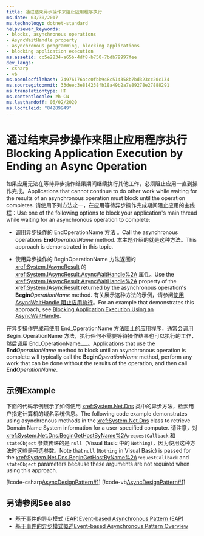 ```yaml
---
title: 通过结束异步操作来阻止应用程序执行
ms.date: 03/30/2017
ms.technology: dotnet-standard
helpviewer_keywords:
- blocks, asynchronous operations
- AsyncWaitHandle property
- asynchronous programming, blocking applications
- blocking application execution
ms.assetid: cc5e2834-a65b-4df8-b750-7bdb79997fee
dev_langs:
- csharp
- vb
ms.openlocfilehash: 74976176acc0fbb948c514358b7bd323cc20c134
ms.sourcegitcommit: 33deec3e814238fb18a49b2a7e89278e27888291
ms.translationtype: HT
ms.contentlocale: zh-CN
ms.lasthandoff: 06/02/2020
ms.locfileid: "84289949"
---
```

# <a name="blocking-application-execution-by-ending-an-async-operation"></a><span data-ttu-id="6afb1-102">通过结束异步操作来阻止应用程序执行</span><span class="sxs-lookup"><span data-stu-id="6afb1-102">Blocking Application Execution by Ending an Async Operation</span></span>
<span data-ttu-id="6afb1-103">如果应用无法在等待异步操作结果期间继续执行其他工作，必须阻止应用一直到操作完成。</span><span class="sxs-lookup"><span data-stu-id="6afb1-103">Applications that cannot continue to do other work while waiting for the results of an asynchronous operation must block until the operation completes.</span></span> <span data-ttu-id="6afb1-104">请使用下列方法之一，在应用等待异步操作完成期间阻止应用的主线程：</span><span class="sxs-lookup"><span data-stu-id="6afb1-104">Use one of the following options to block your application's main thread while waiting for an asynchronous operation to complete:</span></span>  
  
- <span data-ttu-id="6afb1-105">调用异步操作的 EndOperationName 方法   。</span><span class="sxs-lookup"><span data-stu-id="6afb1-105">Call the asynchronous operations **End**_OperationName_ method.</span></span> <span data-ttu-id="6afb1-106">本主题介绍的就是这种方法。</span><span class="sxs-lookup"><span data-stu-id="6afb1-106">This approach is demonstrated in this topic.</span></span>  
  
- <span data-ttu-id="6afb1-107">使用异步操作的 BeginOperationName 方法返回的 <xref:System.IAsyncResult> 的 <xref:System.IAsyncResult.AsyncWaitHandle%2A> 属性。</span><span class="sxs-lookup"><span data-stu-id="6afb1-107">Use the <xref:System.IAsyncResult.AsyncWaitHandle%2A> property of the <xref:System.IAsyncResult> returned by the asynchronous operation's **Begin**_OperationName_ method.</span></span> <span data-ttu-id="6afb1-108">有关展示这种方法的示例，请参阅[使用 AsyncWaitHandle 阻止应用执行](blocking-application-execution-using-an-asyncwaithandle.md)。</span><span class="sxs-lookup"><span data-stu-id="6afb1-108">For an example that demonstrates this approach, see [Blocking Application Execution Using an AsyncWaitHandle](blocking-application-execution-using-an-asyncwaithandle.md).</span></span>  
  
 <span data-ttu-id="6afb1-109">在异步操作完成前使用 End_OperationName 方法阻止的应用程序，通常会调用 Begin_OperationName 方法，执行任何不需要等待操作结果也可以执行的工作，然后调用 End_OperationName___。</span><span class="sxs-lookup"><span data-stu-id="6afb1-109">Applications that use the **End**_OperationName_ method to block until an asynchronous operation is complete will typically call the **Begin**_OperationName_ method, perform any work that can be done without the results of the operation, and then call **End**_OperationName_.</span></span>  
  
## <a name="example"></a><span data-ttu-id="6afb1-110">示例</span><span class="sxs-lookup"><span data-stu-id="6afb1-110">Example</span></span>  
 <span data-ttu-id="6afb1-111">下面的代码示例展示了如何使用 <xref:System.Net.Dns> 类中的异步方法，检索用户指定计算机的域名系统信息。</span><span class="sxs-lookup"><span data-stu-id="6afb1-111">The following code example demonstrates using asynchronous methods in the <xref:System.Net.Dns> class to retrieve Domain Name System information for a user-specified computer.</span></span> <span data-ttu-id="6afb1-112">请注意，对 <xref:System.Net.Dns.BeginGetHostByName%2A>`requestCallback` 和 `stateObject` 参数传递的是 `null`（Visual Basic 中的 `Nothing`），因为使用这种方法时这些是可选参数。</span><span class="sxs-lookup"><span data-stu-id="6afb1-112">Note that `null` (`Nothing` in Visual Basic) is passed for the <xref:System.Net.Dns.BeginGetHostByName%2A>`requestCallback` and `stateObject` parameters because these arguments are not required when using this approach.</span></span>  
  
 [!code-csharp[AsyncDesignPattern#1](../../../samples/snippets/csharp/VS_Snippets_CLR/AsyncDesignPattern/CS/Async_EndBlock.cs#1)]
 [!code-vb[AsyncDesignPattern#1](../../../samples/snippets/visualbasic/VS_Snippets_CLR/AsyncDesignPattern/VB/Async_EndBlock.vb#1)]  
  
## <a name="see-also"></a><span data-ttu-id="6afb1-113">另请参阅</span><span class="sxs-lookup"><span data-stu-id="6afb1-113">See also</span></span>

- [<span data-ttu-id="6afb1-114">基于事件的异步模式 (EAP)</span><span class="sxs-lookup"><span data-stu-id="6afb1-114">Event-based Asynchronous Pattern (EAP)</span></span>](event-based-asynchronous-pattern-eap.md)
- [<span data-ttu-id="6afb1-115">基于事件的异步模式概述</span><span class="sxs-lookup"><span data-stu-id="6afb1-115">Event-based Asynchronous Pattern Overview</span></span>](event-based-asynchronous-pattern-overview.md)
